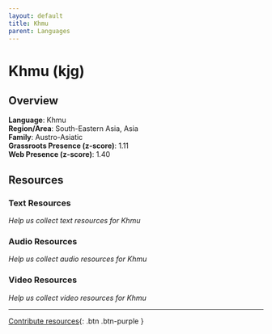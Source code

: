 ```yaml
---
layout: default
title: Khmu
parent: Languages
---
```


# Khmu (kjg)

## Overview

**Language**: Khmu  
**Region/Area**: South-Eastern Asia, Asia  
**Family**: Austro-Asiatic  
**Grassroots Presence (z-score)**: 1.11  
**Web Presence (z-score)**: 1.40  

## Resources

### Text Resources
*Help us collect text resources for Khmu*

### Audio Resources
*Help us collect audio resources for Khmu*

### Video Resources
*Help us collect video resources for Khmu*

---

[Contribute resources](https://forms.office.com/e/1SfLJx3u1r){: .btn .btn-purple }
